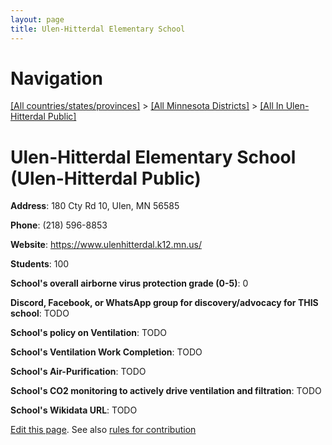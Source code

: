 ```yaml
---
layout: page
title: Ulen-Hitterdal Elementary School
---
```

# Navigation

[[All countries/states/provinces]](../../..) > [[All Minnesota Districts]](../..) > [[All In Ulen-Hitterdal Public]](..)

# Ulen-Hitterdal Elementary School (Ulen-Hitterdal Public)

**Address**: 180 Cty Rd 10, Ulen, MN 56585

**Phone**: (218) 596-8853

**Website**: <https://www.ulenhitterdal.k12.mn.us/>

**Students**: 100

**School's overall airborne virus protection grade (0-5)**: 0

**Discord, Facebook, or WhatsApp group for discovery/advocacy for THIS school**: TODO

**School's policy on Ventilation**: TODO

**School's Ventilation Work Completion**: TODO

**School's Air-Purification**: TODO

**School's CO2 monitoring to actively drive ventilation and filtration**: TODO

**School's Wikidata URL**: TODO


[Edit this page](https://github.com/ventilate-schools/MN/edit/main/./Ulen-Hitterdal_Public/Ulen-Hitterdal_Elementary_School.md). See also [rules for contribution](../../../contribution-rules/)